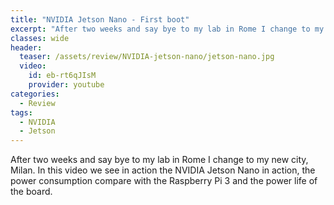 ```yaml
---
title: "NVIDIA Jetson Nano - First boot"
excerpt: "After two weeks and say bye to my lab in Rome I change to my new city, Milan. In this video we see in action  the NVIDIA Jetson Nano in action, the power consumption compare with the Raspberry Pi 3 and the power life of the board."
classes: wide
header:
  teaser: /assets/review/NVIDIA-jetson-nano/jetson-nano.jpg
  video:
    id: eb-rt6qJIsM
    provider: youtube
categories:
  - Review
tags:
  - NVIDIA
  - Jetson
---
```


After two weeks and say bye to my lab in Rome I change to my new city, Milan. In this video we see in action the NVIDIA Jetson Nano in action, the power consumption compare with the Raspberry Pi 3 and the power life of the board.
